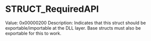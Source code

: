 # STRUCT_RequiredAPI

Value: 0x00000200
Description: Indicates that this struct should be exportable/importable at the DLL layer. Base structs must also be exportable for this to work.